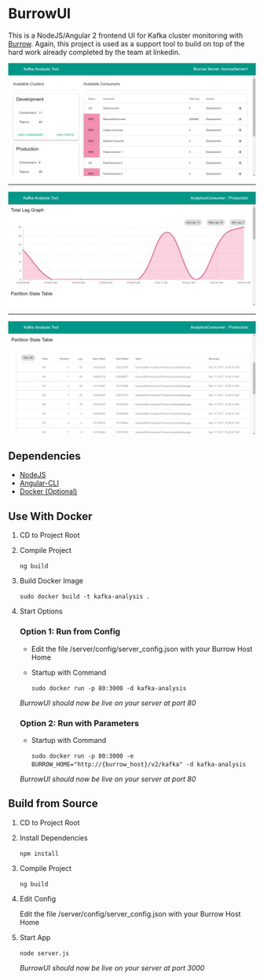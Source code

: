 # BurrowUI
This is a NodeJS/Angular 2 frontend UI for Kafka cluster monitoring with [Burrow](https://github.com/linkedin/Burrow "Burrow's GitHub").
Again, this project is used as a support tool to build on top of the hard work already completed by the team at linkedin.

![homepage](https://github.com/GeneralMills/BurrowUI/blob/master/screenshots/burrowHome.PNG)

---

![graph](https://github.com/GeneralMills/BurrowUI/blob/master/screenshots/graph.PNG)

---

![partitions](https://github.com/GeneralMills/BurrowUI/blob/master/screenshots/partition.PNG)

## Dependencies
* [NodeJS](https://nodejs.org "Node's Homepage")
* [Angular-CLI](https://cli.angular.io "Angular CLI's Homepage")
* [Docker (Optional)](https://www.docker.com "Docker's Homepage")

## Use With Docker
1. CD to Project Root
2. Compile Project

   `ng build`
3. Build Docker Image

   `sudo docker build -t kafka-analysis .`
4. Start Options

   ### Option 1: Run from Config
   * Edit the file /server/config/server_config.json with your Burrow Host Home
   * Startup with Command
   
     `sudo docker run -p 80:3000 -d kafka-analysis`
   
   *BurrowUI should now be live on your server at port 80*
   ### Option 2: Run with Parameters
   * Startup with Command
   
     `sudo docker run -p 80:3000 -e BURROW_HOME="http://{burrow_host}/v2/kafka" -d kafka-analysis`
   
   *BurrowUI should now be live on your server at port 80*
   
## Build from Source
1. CD to Project Root
2. Install Dependencies

   `npm install`
2. Compile Project

   `ng build`
3. Edit Config

   Edit the file /server/config/server_config.json with your Burrow Host Home
4. Start App

   `node server.js`
   
   *BurrowUI should now be live on your server at port 3000*

